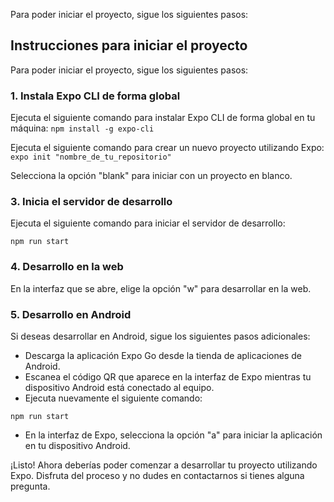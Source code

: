 Para poder iniciar el proyecto, sigue los siguientes pasos:

## Instrucciones para iniciar el proyecto

Para poder iniciar el proyecto, sigue los siguientes pasos:

### 1. Instala Expo CLI de forma global

Ejecuta el siguiente comando para instalar Expo CLI de forma global en tu máquina:
`npm install -g expo-cli`

Ejecuta el siguiente comando para crear un nuevo proyecto utilizando Expo:
`expo init "nombre_de_tu_repositorio"`

Selecciona la opción "blank" para iniciar con un proyecto en blanco.

### 3. Inicia el servidor de desarrollo

Ejecuta el siguiente comando para iniciar el servidor de desarrollo:

`npm run start`

### 4. Desarrollo en la web

En la interfaz que se abre, elige la opción "w" para desarrollar en la web.

### 5. Desarrollo en Android

Si deseas desarrollar en Android, sigue los siguientes pasos adicionales:

- Descarga la aplicación Expo Go desde la tienda de aplicaciones de Android.
- Escanea el código QR que aparece en la interfaz de Expo mientras tu dispositivo Android está conectado al equipo.
- Ejecuta nuevamente el siguiente comando:

`npm run start`

- En la interfaz de Expo, selecciona la opción "a" para iniciar la aplicación en tu dispositivo Android.

¡Listo! Ahora deberías poder comenzar a desarrollar tu proyecto utilizando Expo. Disfruta del proceso y no dudes en contactarnos si tienes alguna pregunta.
